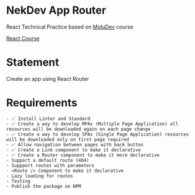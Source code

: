 # NekDev App Router

React Technical Practice based on [MiduDev](https://midu.dev) course

[React Course](https://www.youtube.com/playlist?list=PLUofhDIg_38q4D0xNWp7FEHOTcZhjWJ29)

# Statement

Create an app using React Router

# Requirements

    - ✅ Install Linter and Standard
    - ✅ Create a way to develop MPAs (Multiple Page Application) all resources will be downloaded again on each page change
    - ✅ Create a way to develop SPAs (Single Page Application) resources will be downloaded only on first page required
    - ✅ Allow navigation between pages with back button
    - ✅ Create a Link component to make it declarative
    - ✅ Create a Router component to make it more declarative
    - Support a default route (404)
    - Suppport routes with parameters
    - <Route /> Component to make it declarative
    - Lazy loading for routes
    - Testing
    - Publish the package on NPM
